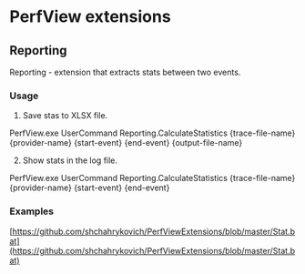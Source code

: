 # PerfView extensions

## Reporting

Reporting - extension that extracts stats between two events.

### Usage

1. Save stas to XLSX file.

  PerfView.exe UserCommand Reporting.CalculateStatistics {trace-file-name} {provider-name} {start-event} {end-event} {output-file-name}

2. Show stats in the log file.

  PerfView.exe UserCommand Reporting.CalculateStatistics {trace-file-name} {provider-name} {start-event} {end-event}


### Examples

[https://github.com/shchahrykovich/PerfViewExtensions/blob/master/Stat.bat](https://github.com/shchahrykovich/PerfViewExtensions/blob/master/Stat.bat)    
